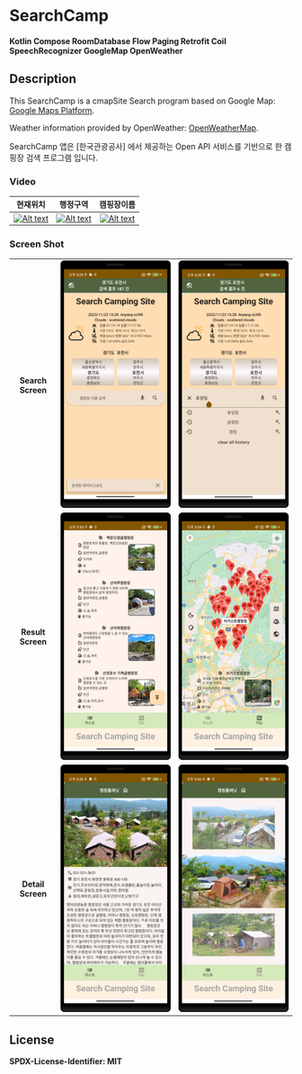 # SearchCamp


#### Kotlin Compose RoomDatabase Flow Paging Retrofit Coil SpeechRecognizer GoogleMap OpenWeather

## Description

This SearchCamp is a cmapSite Search program based on Google Map: [Google Maps Platform][googlelink].

Weather information provided by OpenWeather: [OpenWeatherMap][openweatherlink]. 

SearchCamp 앱은 [한국관광공사] 에서 제공하는 Open API 서비스를 기반으로 한 캠핑장 검색 프로그램 입니다.


###  Video
|현재위치|행정구역|캠핑장이름|
|:-:|:-:|:-:|
|[![Alt text](https://github.com/unchil/SearchCamp/blob/main/app/src/main/assets/searchCampSite1.png)](https://youtube.com/shorts/N_NcbsgbjnM?feature=share)| [![Alt text](https://github.com/unchil/SearchCamp/blob/main/app/src/main/assets/searchCampSite2.png)](https://youtube.com/shorts/5bTak_8PAM0?feature=share)| [![Alt text](https://github.com/unchil/SearchCamp/blob/main/app/src/main/assets/searchCampSite3.png)](https://youtube.com/shorts/rCD-RO1Q-8k?feature=share)|


###  Screen Shot
||||
|:-:|:-:|:-:|
|**Search Screen**| ![Alt text](https://github.com/unchil/SearchCamp/blob/main/app/src/main/assets/searchCamp_search.png)| ![Alt text](https://github.com/unchil/SearchCamp/blob/main/app/src/main/assets/searchCamp_search2.png) |
|**Result Screen**| ![Alt text](https://github.com/unchil/SearchCamp/blob/main/app/src/main/assets/searchCamp_result1.png)| ![Alt text](https://github.com/unchil/SearchCamp/blob/main/app/src/main/assets/searchCamp_result2.png) |
|**Detail Screen**| ![Alt text](https://github.com/unchil/SearchCamp/blob/main/app/src/main/assets/searchCamp_detail1.png)| ![Alt text](https://github.com/unchil/SearchCamp/blob/main/app/src/main/assets/searchCamp_detail2.png) |

##  License
**SPDX-License-Identifier: MIT**


[googlelink]: https://developers.google.com/maps "Go GoogleMap"
[openweatherlink]: https://openweathermap.org/ "Go OpenWeatherMap"
